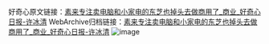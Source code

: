 好奇心原文链接：[素来专注卖电脑和小家电的东芝也掉头去做商用了_商业_好奇心日报-许冰清](https://www.qdaily.com/articles/3802.html)
WebArchive归档链接：[素来专注卖电脑和小家电的东芝也掉头去做商用了_商业_好奇心日报-许冰清](http://web.archive.org/web/20190623153029/https://www.qdaily.com/articles/3802.html)
![image](http://ww3.sinaimg.cn/large/007d5XDpgy1g3vdd8sj53j30u02op4qp)